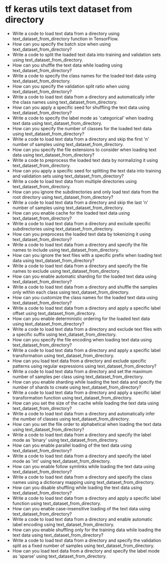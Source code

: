 # tf keras utils text dataset from directory

- Write a code to load text data from a directory using text_dataset_from_directory function in TensorFlow.
- How can you specify the batch size when using text_dataset_from_directory?
- Write a code to split the loaded text data into training and validation sets using text_dataset_from_directory.
- How can you shuffle the text data while loading using text_dataset_from_directory?
- Write a code to specify the class names for the loaded text data using text_dataset_from_directory.
- How can you specify the validation split ratio when using text_dataset_from_directory?
- Write a code to load text data from a directory and automatically infer the class names using text_dataset_from_directory.
- How can you apply a specific seed for shuffling the text data using text_dataset_from_directory?
- Write a code to specify the label mode as 'categorical' when loading text data using text_dataset_from_directory.
- How can you specify the number of classes for the loaded text data using text_dataset_from_directory?
- Write a code to load text data from a directory and skip the first 'n' number of samples using text_dataset_from_directory.
- How can you specify the file extensions to consider when loading text data using text_dataset_from_directory?
- Write a code to preprocess the loaded text data by normalizing it using text_dataset_from_directory.
- How can you apply a specific seed for splitting the text data into training and validation sets using text_dataset_from_directory?
- Write a code to load text data from multiple directories using text_dataset_from_directory.
- How can you ignore the subdirectories and only load text data from the root directory using text_dataset_from_directory?
- Write a code to load text data from a directory and skip the last 'n' number of samples using text_dataset_from_directory.
- How can you enable cache for the loaded text data using text_dataset_from_directory?
- Write a code to load text data from a directory and exclude specific subdirectories using text_dataset_from_directory.
- How can you preprocess the loaded text data by tokenizing it using text_dataset_from_directory?
- Write a code to load text data from a directory and specify the file names to include using text_dataset_from_directory.
- How can you ignore the text files with a specific prefix when loading text data using text_dataset_from_directory?
- Write a code to load text data from a directory and specify the file names to exclude using text_dataset_from_directory.
- How can you enable automatic sharding for the loaded text data using text_dataset_from_directory?
- Write a code to load text data from a directory and shuffle the samples only within each class using text_dataset_from_directory.
- How can you customize the class names for the loaded text data using text_dataset_from_directory?
- Write a code to load text data from a directory and apply a specific label offset using text_dataset_from_directory.
- How can you enable deterministic ordering for the loaded text data using text_dataset_from_directory?
- Write a code to load text data from a directory and exclude text files with a specific suffix using text_dataset_from_directory.
- How can you specify the file encoding when loading text data using text_dataset_from_directory?
- Write a code to load text data from a directory and apply a specific label transformation using text_dataset_from_directory.
- How can you load text data from a directory and exclude specific patterns using regular expressions using text_dataset_from_directory?
- Write a code to load text data from a directory and set the maximum number of samples per class using text_dataset_from_directory.
- How can you enable sharding while loading the text data and specify the number of shards to create using text_dataset_from_directory?
- Write a code to load text data from a directory and apply a specific label transformation function using text_dataset_from_directory.
- How can you set the size of the cache while loading the text data using text_dataset_from_directory?
- Write a code to load text data from a directory and automatically infer the number of classes using text_dataset_from_directory.
- How can you set the file order to alphabetical when loading the text data using text_dataset_from_directory?
- Write a code to load text data from a directory and specify the label mode as 'binary' using text_dataset_from_directory.
- How can you enable parallel loading of the text data using text_dataset_from_directory?
- Write a code to load text data from a directory and specify the label mode as 'int' using text_dataset_from_directory.
- How can you enable follow symlinks while loading the text data using text_dataset_from_directory?
- Write a code to load text data from a directory and specify the class names using a dictionary mapping using text_dataset_from_directory.
- How can you disable shuffling while loading the text data using text_dataset_from_directory?
- Write a code to load text data from a directory and apply a specific label function using text_dataset_from_directory.
- How can you enable case-insensitive loading of the text data using text_dataset_from_directory?
- Write a code to load text data from a directory and enable automatic label encoding using text_dataset_from_directory.
- How can you enable shuffling only for the training data while loading the text data using text_dataset_from_directory?
- Write a code to load text data from a directory and specify the validation split as a fixed number of samples using text_dataset_from_directory.
- How can you load text data from a directory and specify the label mode as 'sparse' using text_dataset_from_directory.